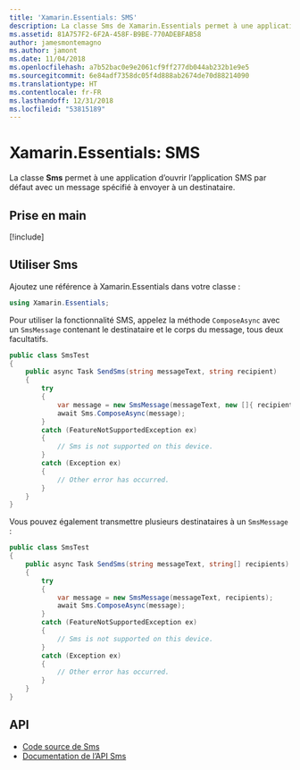 ```yaml
---
title: 'Xamarin.Essentials: SMS'
description: La classe Sms de Xamarin.Essentials permet à une application d’ouvrir l’application SMS par défaut avec un message spécifié à envoyer à un destinataire.
ms.assetid: 81A757F2-6F2A-458F-B9BE-770ADEBFAB58
author: jamesmontemagno
ms.author: jamont
ms.date: 11/04/2018
ms.openlocfilehash: a7b52bac0e9e2061cf9ff277db044ab232b1e9e5
ms.sourcegitcommit: 6e84adf7358dc05f4d888ab2674de70d88214090
ms.translationtype: HT
ms.contentlocale: fr-FR
ms.lasthandoff: 12/31/2018
ms.locfileid: "53815189"
---
```

# <a name="xamarinessentials-sms"></a>Xamarin.Essentials: SMS

La classe **Sms** permet à une application d’ouvrir l’application SMS par défaut avec un message spécifié à envoyer à un destinataire.

## <a name="get-started"></a>Prise en main

[!include[](~/essentials/includes/get-started.md)]

## <a name="using-sms"></a>Utiliser Sms

Ajoutez une référence à Xamarin.Essentials dans votre classe :

```csharp
using Xamarin.Essentials;
```

Pour utiliser la fonctionnalité SMS, appelez la méthode `ComposeAsync` avec un `SmsMessage` contenant le destinataire et le corps du message, tous deux facultatifs.

```csharp
public class SmsTest
{
    public async Task SendSms(string messageText, string recipient)
    {
        try
        {
            var message = new SmsMessage(messageText, new []{ recipient });
            await Sms.ComposeAsync(message);
        }
        catch (FeatureNotSupportedException ex)
        {
            // Sms is not supported on this device.
        }
        catch (Exception ex)
        {
            // Other error has occurred.
        }
    }
}
```

Vous pouvez également transmettre plusieurs destinataires à un `SmsMessage` :

```csharp
public class SmsTest
{
    public async Task SendSms(string messageText, string[] recipients)
    {
        try
        {
            var message = new SmsMessage(messageText, recipients);
            await Sms.ComposeAsync(message);
        }
        catch (FeatureNotSupportedException ex)
        {
            // Sms is not supported on this device.
        }
        catch (Exception ex)
        {
            // Other error has occurred.
        }
    }
}
```

## <a name="api"></a>API

- [Code source de Sms](https://github.com/xamarin/Essentials/tree/master/Xamarin.Essentials/Sms)
- [Documentation de l’API Sms](xref:Xamarin.Essentials.Sms)
